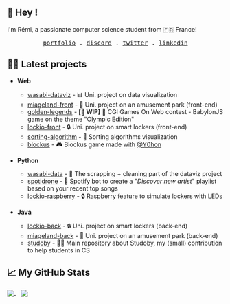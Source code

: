 ## 👋 Hey !
<p>
  I'm Rémi, a passionate computer science student from 🇫🇷 France!
</p>

<p align="center">
  <samp>
    <a href="https://remisaurel.github.io/portfolio/">portfolio</a> .
    <a href="https://chat.antfu.me">discord</a> .
    <a href="https://twitter.com/RemiSaurel">twitter</a> .
    <a href="https://linkedin.com/in/rémi-saurel">linkedin</a>
  </samp>
</p>

## 🧑‍💻 Latest projects
- **Web**
  - [wasabi-dataviz](https://github.com/wasabi-project/wasabi-dataviz) - 📊 Uni. project on data visualization
  - [miageland-front](https://github.com/MIAGELand/miageland-front) - 🎡 Uni. project on an amusement park (front-end)
  - [golden-legends](https://github.com/Golden-Legends) - **[🚧 WIP]** 🔭 CGI Games On Web contest - BabylonJS game on the theme "Olympic Edition"
  - [lockio-front](https://github.com/Lockiio/lockio-front) - 🔒 Uni. project on smart lockers (front-end)
  - [sorting-algorithm](https://github.com/RemiSaurel/sorting-algorithms) - 🔁 Sorting algorithms visualization
  - [blockus](https://blockus-prod-d75bc.web.app/#/) - 🎮 Blockus game made with [@Y0hon](https://github.com/Y0hon)
  
- **Python**
  - [wasabi-data](https://github.com/wasabi-project/wasabi-data) - 🧹 The scrapping + cleaning part of the dataviz project
  - [spotidrone](https://github.com/RemiSaurel/SpotiDrone) - 📡 Spotify bot to create a "_Discover new artist_" playlist based on your recent top songs
  - [lockio-raspberry](https://github.com/Lockiio/lockio-rasp) - 🔒 Raspberry feature to simulate lockers with LEDs

- **Java**
  - [lockio-back](https://github.com/Lockiio/lockio-back) - 🔒 Uni. project on smart lockers (back-end)
  - [miageland-back](https://github.com/MIAGELand/miageland-back) - 🎡 Uni. project on an amusement park (back-end)
  - [studoby](https://github.com/RemiSaurel/Studoby) - 🧑‍🎓 Main repository about Studoby, my (small) contribution to help students in CS


## 📈 My GitHub Stats

<a href="https://github.com/RemiSaurel">
  <img align="center" src="https://github-readme-stats.vercel.app/api/top-langs/?username=RemiSaurel&&hide=html,makefile,c%2B%2B,c,vcl,groff,dockerfile,shell,objective-c&title_color=ffffff&text_color=c9cacc&icon_color=2bbc8a&bg_color=1d1f21&count_private=true&langs_count=3" />
</a>
&nbsp;&nbsp;
<a href="https://github.com/RemiSaurel">
  <img align="center" src="https://github-readme-stats.vercel.app/api?username=RemiSaurel&show_icons=true&line_height=27&count_private=true&title_color=ffffff&text_color=c9cacc&icon_color=2bbc8a&bg_color=1d1f21" />
</a>
